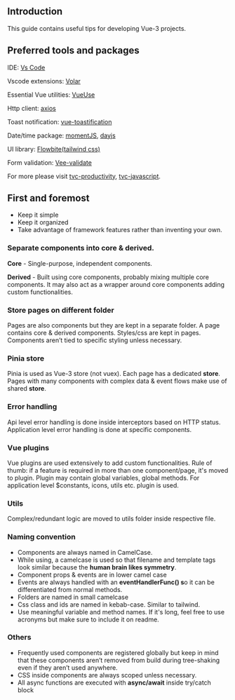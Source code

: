 ## Introduction

This guide contains useful tips for developing Vue-3 projects.

## Preferred tools and packages

IDE: [Vs Code](https://code.visualstudio.com)

Vscode extensions: [Volar](https://marketplace.visualstudio.com/items?itemName=johnsoncodehk.volar)

Essential Vue utilities: [VueUse](https://vueuse.org/)

Http client: [axios](https://github.com/axios/axios)

Toast notification: [vue-toastification](https://github.com/Maronato/vue-toastification)

Date/time package: [momentJS](https://momentjs.com/docs/), [dayjs](https://day.js.org/)

UI library: [Flowbite(tailwind css)](https://flowbite.com/)

Form validation: [Vee-validate](https://vee-validate.logaretm.com/v4/)

For more please visit [tvc-productivity](https://github.com/the-value-crew/tvc-productivity#vscode-extensions), [tvc-javascript](https://github.com/the-value-crew/tvc-javascript).

## First and foremost

- Keep it simple
- Keep it organized
- Take advantage of framework features rather than inventing your own.

### Separate components into core & derived.

**Core** - Single-purpose, independent components.

**Derived** - Built using core components, probably mixing multiple core components. It may also act as a wrapper around core components adding custom functionalities.

### Store pages on different folder

Pages are also components but they are kept in a separate folder. A page contains core & derived components. Styles/css are kept in pages. Components aren’t tied to specific styling unless necessary.

### Pinia store

Pinia is used as Vue-3 store (not vuex). Each page has a dedicated **store**. Pages with many components with complex data & event flows make use of shared **store**. 

### Error handling

Api level error handling is done inside interceptors based on HTTP status. Application level error handling is done at specific components.

### Vue plugins

Vue plugins are used extensively to add custom functionalities. Rule of thumb: if a feature is required in more than one component/page, it's moved to plugin. Plugin may contain global variables, global methods. For application level $constants, icons, utils etc. plugin is used.

### Utils

Complex/redundant logic are moved to utils folder inside respective file.

### Naming convention

- Components are always named in CamelCase.
- While using, a <Component> camelcase is used so that filename and template tags look similar because the **human brain likes symmetry**.
- Component props & events are in lower camel case
- Events are always handled with an **eventHandlerFunc() s**o it can be differentiated from normal methods.
- Folders are named in small camelcase
- Css class and ids are named in kebab-case. Similar to tailwind.
- Use meaningful variable and method names. If it's long, feel free to use acronyms but make sure to include it on readme.

### Others

- Frequently used components are registered globally but keep in mind that these components aren’t removed from build during tree-shaking even if they aren’t used anywhere.
- CSS inside components are always scoped unless necessary.
- All async functions are executed with **async/await** inside try/catch block
